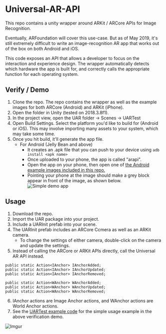 # Universal-AR-API
This repo contains a unity wrapper around ARKit / ARCore APIs for Image Recognition.

Eventually, ARFoundation will cover this use-case. But as of May 2019, it's still extremely difficult to write an image-recognition AR app that works out of the box on both Android and iOS. 

This code exposes an API that allows a developer to focus on the interaction and experience design. The wrapper automatically detects which hardware the app is built for, and correctly calls the appropriate function for each operating system.

## Verify / Demo 
1. Clone the repo. The repo contains the wrapper as well as the example images for both ARCore (Android) and ARKit (iPhone).
2. Open the folder in Unity (tested on 2018.3.8f1).
3. In the project view, open the UAR folder -> Scenes -> UARTest
4. Open Build Settings. Select the platform you'd like to build for (Android or iOS). This may involve importing many assets to your system, which may take some time.
5. Once you hit build, it'll generate the app file. 
    - For Android (Jelly Bean and above)
        - It creates an .apk file that you can push to your device using ```adb install <apk name>```
        - Once uploaded to your phone, the app is called "arapi".
        - Open the app on your phone, then open one of [the Android example images included in this repo.](https://github.com/Mixed-Reality-Explorations/Universal-AR-API/tree/master/Assets/GoogleARCore/Examples/AugmentedImage/Images)
        - Pointing your phone at the image should make a grey block appear in front of the image, as shown below.
        ![Simple demo app](https://i.imgur.com/uvikq22.jpg)
    

## Usage
1. Download the repo.
2. Import the UAR package into your project.
3. Include a UARInit prefab into your scene.
4. The UARInit prefab includes an ARCore Ccmera as well as an ARKit camera.
    - To change the settings of either camera, double-click on the camera and update the settings.
5. Instead of calling the ARCore or ARKit APIs directly, call the Universal AR API instead.

```
public static Action<IAnchor> IAnchorAdded;
public static Action<IAnchor> IAnchorUpdated;
public static Action<IAnchor> IAnchorRemoved;

public static Action<WAnchor> WAnchorAdded;
public static Action<WAnchor> WAnchorUpdated;
public static Action<WAnchor> WAnchorRemoved;
```

6. IAnchor actions are Image Anchor actions, and WAnchor actions are World Anchor actions.
7. See the [UARTest example code](https://github.com/Mixed-Reality-Explorations/Universal-AR-API/blob/master/Assets/UAR/Scripts/UARTest.cs) for the simple usage example in the above verification demo.


![Imgur](https://i.imgur.com/fKJdX7d.png)
